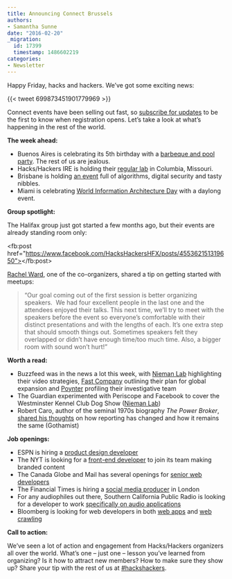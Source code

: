 ```yaml
---
title: Announcing Connect Brussels
authors:
- Samantha Sunne
date: "2016-02-20"
_migration:
  id: 17399
  timestamp: 1486602219
categories:
- Newsletter
---
```


Happy Friday, hacks and hackers. We’ve got some exciting news:

{{< tweet 699873451901779969 >}}

Connect events have been selling out fast, so [subscribe for updates][1] to be the first to know when registration opens. Let’s take a look at what’s happening in the rest of the world.

**The week ahead:**

  * Buenos Aires is celebrating its 5th birthday with a [barbeque and pool party][2]. The rest of us are jealous.
  * Hacks/Hackers IRE is holding their [regular lab][3] in Columbia, Missouri.
  * Brisbane is holding [an event][4] full of algorithms, digital security and tasty nibbles.
  * Miami is celebrating [World Information Architecture Day][5] with a daylong event.

**Group spotlight:**

The Halifax group just got started a few months ago, but their events are already standing room only:  

<fb:post href="https://www.facebook.com/HacksHackersHFX/posts/455362151319650"></fb:post>

[Rachel Ward][6], one of the co-organizers, shared a tip on getting started with meetups:

> &#8220;Our goal coming out of the first session is better organizing speakers.  We had four excellent people in the last one and the attendees enjoyed their talks. This next time, we&#8217;ll try to meet with the speakers before the event so everyone&#8217;s comfortable with their distinct presentations and with the lengths of each. It&#8217;s one extra step that should smooth things out. Sometimes speakers felt they overlapped or didn&#8217;t have enough time/too much time. Also, a bigger room with sound won&#8217;t hurt!&#8221;

**Worth a read:**

  * Buzzfeed was in the news a lot this week, with [Nieman Lab][7] highlighting their video strategies, [Fast Company][8] outlining their plan for global expansion and [Poynter][9] profiling their investigative team
  * The Guardian experimented with Periscope and Facebook to cover the Westminster Kennel Club Dog Show ([Nieman Lab][10])
  * Robert Caro, author of the seminal 1970s biography _The Power Broker_, [shared his thoughts][11] on how reporting has changed and how it remains the same (Gothamist)

**Job openings:**

  * ESPN is hiring a [product design developer][12]
  * The NYT is looking for a [front-end developer][13] to join its team making branded content
  * The Canada Globe and Mail has several openings for [senior web developers][14]
  * The Financial Times is hiring a [social media producer][15] in London
  * For any audiophiles out there, Southern California Public Radio is looking for a developer to work [specifically on audio applications][15]
  * Bloomberg is looking for web developers in both [web apps][16] and [web crawling][17]

**Call to action:**

We’ve seen a lot of action and engagement from Hacks/Hackers organizers all over the world. What’s one &#8211; just one &#8211; lesson you’ve learned from organizing? Is it how to attract new members? How to make sure they show up? Share your tip with the rest of us at [#hackshackers][18].

 [1]: http://connect.hackshackers.com/event/brussels/
 [2]: http://www.meetup.com/HacksHackersBA/events/228551283/
 [3]: http://www.meetup.com/hackshackersIRE/
 [4]: http://www.meetup.com/Hacks-Hackers-Brisbane/events/228545252/
 [5]: http://www.meetup.com/Hacks-Hackers-Miami/events/228248940/
 [6]: https://twitter.com/wardrachel
 [7]: http://www.niemanlab.org/2016/02/here-are-a-bunch-of-fascinating-tidbits-about-buzzfeed/
 [8]: http://www.fastcompany.com/3056063/most-innovative-companies/buzzfeeds-global-domination-plan-the-techniker-has-been-informed
 [9]: http://www.poynter.org/2016/how-buzzfeed-built-an-investigative-team-from-the-ground-up/396656/
 [10]: http://www.niemanlab.org/2016/02/what-the-guardian-learned-from-comparing-facebook-live-and-periscope-for-event-coverage/
 [11]: http://gothamist.com/2016/02/17/robert_caro_author_interview.php
 [12]: https://jobs.disneycareers.com/job/bristol/senior-product-design-developer/391/1321515/?cid=13733
 [13]: http://codepen.io/job/WzRoyA
 [14]: http://careers2.hiredesk.net/viewjobs/JobDetail.asp?Comp=Globeandmail&sPERS_ID=&TP_ID=1&JB_ID=&PROJ_ID=%7BBC069423-93A2-44E7-8EEE-B9517B460106%7D&LAN=en-US&BackUrl=ViewJobs/Default.asp
 [15]: https://twitter.com/sarahlaitner/status/699574394537041920
 [16]: https://careers.bloomberg.com/job/detail/48736?qe=Senior+Web+Developer+-+News+Apps
 [17]: https://careers.bloomberg.com/job/detail/48468?qe=Senior+Web+Developer+-+News+Apps
 [18]: https://twitter.com/hashtag/hackshackers?src=hash
